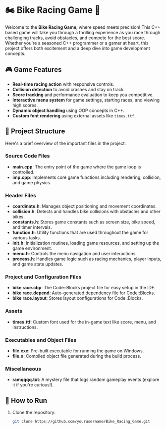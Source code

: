 # 🏍️ Bike Racing Game 🏁

Welcome to the **Bike Racing Game**, where speed meets precision! This C++ based game will take you through a thrilling experience as you race through challenging tracks, avoid obstacles, and compete for the best score. Whether you're a seasoned C++ programmer or a gamer at heart, this project offers both excitement and a deep dive into game development concepts.

## 🎮 Game Features
- **Real-time racing action** with responsive controls.
- **Collision detection** to avoid crashes and stay on track.
- **Score tracking** and performance evaluation to keep you competitive.
- **Interactive menu system** for game settings, starting races, and viewing high scores.
- **Dynamic object handling** using OOP concepts in C++.
- **Custom font rendering** using external assets like `times.ttf`.

## 📁 Project Structure

Here's a brief overview of the important files in the project:

### Source Code Files
- **main.cpp**: The entry point of the game where the game loop is controlled.
- **imp.cpp**: Implements core game functions including rendering, collision, and game physics.

### Header Files
- **coardinate.h**: Manages object positioning and movement coordinates.
- **collision.h**: Detects and handles bike collisions with obstacles and other bikes.
- **constants.h**: Stores game constants such as screen size, bike speed, and timer intervals.
- **function.h**: Utility functions that are used throughout the game for various tasks.
- **init.h**: Initialization routines, loading game resources, and setting up the game environment.
- **menu.h**: Controls the menu navigation and user interactions.
- **process.h**: Handles game logic such as racing mechanics, player inputs, and game state updates.

### Project and Configuration Files
- **bike race.cbp**: The Code::Blocks project file for easy setup in the IDE.
- **bike race.depend**: Auto-generated dependency file for Code::Blocks.
- **bike race.layout**: Stores layout configurations for Code::Blocks.

### Assets
- **times.ttf**: Custom font used for the in-game text like score, menu, and instructions.

### Executables and Object Files
- **file.exe**: Pre-built executable for running the game on Windows.
- **file.o**: Compiled object file generated during the build process.

### Miscellaneous
- **ramqqqq.txt**: A mystery file that logs random gameplay events (explore it if you're curious!).

## 🚀 How to Run
1. Clone the repository:
   ```bash
   git clone https://github.com/yourusername/Bike_Racing_Game.git
